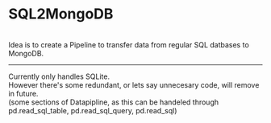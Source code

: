 # SQL2MongoDB

<br>
Idea is to create a Pipeline to transfer data from regular SQL datbases to MongoDB.
<hr>
Currently only handles SQLite.<br>
However there's some redundant, or lets say unnecesary code, will remove in future.<br>
(some sections of Datapipline, as this can be handeled through pd.read_sql_table, pd.read_sql_query, pd.read_sql)
